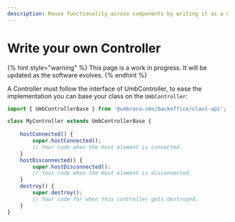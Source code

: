 ```yaml
---
description: Reuse functionality across components by writing it as a Controller
---
```


# Write your own Controller

{% hint style="warning" %}
This page is a work in progress. It will be updated as the software evolves.
{% endhint %}

A Controller must follow the interface of UmbController, to ease the implementation you can base your class on the `UmbController`:

```typescript
import { UmbControllerBase } from '@umbraco-cms/backoffice/class-api';

class MyController extends UmbControllerBase {
	
	hostConnected() {
		super.hostConnected();
		// Your code when the Host element is connected.
	}
	hostDisconnected() {
		super.hostDisconnected();
		// Your code when the Host element is disconnected.
	}
	destroy() {
		super.destroy();
		// Your code for when this controller gets destroyed.
	}
}
```
